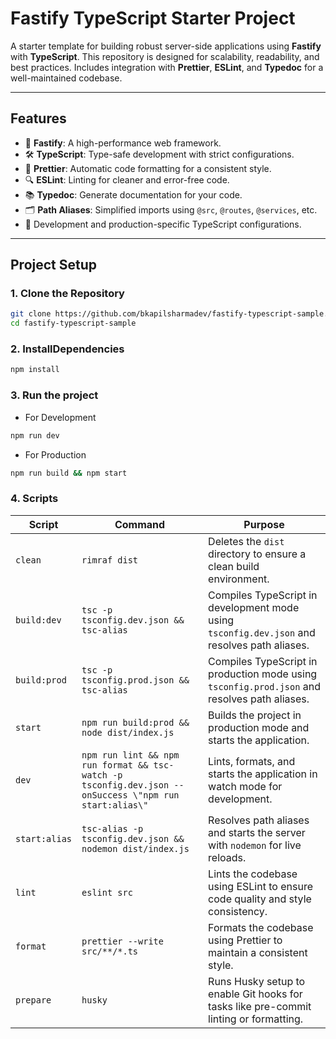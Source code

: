 # **Fastify TypeScript Starter Project**

A starter template for building robust server-side applications using **Fastify** with **TypeScript**. This repository is designed for scalability, readability, and best practices. Includes integration with **Prettier**, **ESLint**, and **Typedoc** for a well-maintained codebase.

---

## **Features**

- 🚀 **Fastify**: A high-performance web framework.
- 🛠 **TypeScript**: Type-safe development with strict configurations.
- 🎨 **Prettier**: Automatic code formatting for a consistent style.
- 🔍 **ESLint**: Linting for cleaner and error-free code.
- 📚 **Typedoc**: Generate documentation for your code.
- 🗂 **Path Aliases**: Simplified imports using `@src`, `@routes`, `@services`, etc.
- 🔄 Development and production-specific TypeScript configurations.

---

## **Project Setup**

### **1. Clone the Repository**
```bash
git clone https://github.com/bkapilsharmadev/fastify-typescript-sample.git
cd fastify-typescript-sample
```

### **2. InstallDependencies**
```bash
npm install
```

### **3. Run the project**
- For Development
```bash
npm run dev
```
- For Production
```bash
npm run build && npm start
```

### **4. Scripts**
| Script         | Command                                                       | Purpose                                                                                                 |
|----------------|---------------------------------------------------------------|---------------------------------------------------------------------------------------------------------|
| `clean`        | `rimraf dist`                                                 | Deletes the `dist` directory to ensure a clean build environment.                                       |
| `build:dev`    | `tsc -p tsconfig.dev.json && tsc-alias`                       | Compiles TypeScript in development mode using `tsconfig.dev.json` and resolves path aliases.            |
| `build:prod`   | `tsc -p tsconfig.prod.json && tsc-alias`                      | Compiles TypeScript in production mode using `tsconfig.prod.json` and resolves path aliases.            |
| `start`        | `npm run build:prod && node dist/index.js`                    | Builds the project in production mode and starts the application.                                       |
| `dev`          | `npm run lint && npm run format && tsc-watch -p tsconfig.dev.json --onSuccess \"npm run start:alias\"`             | Lints, formats, and starts the application in watch mode for development.                               |
| `start:alias`  | `tsc-alias -p tsconfig.dev.json && nodemon dist/index.js`     | Resolves path aliases and starts the server with `nodemon` for live reloads.                            |
| `lint`         | `eslint src`                                                  | Lints the codebase using ESLint to ensure code quality and style consistency.                           |
| `format`       | `prettier --write src/**/*.ts`                                | Formats the codebase using Prettier to maintain a consistent style.                                     |
| `prepare`      | `husky`                                                       | Runs Husky setup to enable Git hooks for tasks like pre-commit linting or formatting.                   |

